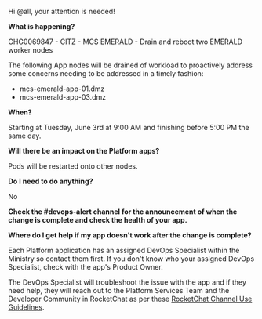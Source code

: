 Hi @all, your attention is needed! 

**What is happening?**

CHG0069847 - CITZ - MCS EMERALD - Drain and reboot two EMERALD worker nodes

The following App nodes will be drained of workload to proactively address some concerns needing to be addressed in a timely fashion:

  - mcs-emerald-app-01.dmz
  - mcs-emerald-app-03.dmz

**When?**

Starting at Tuesday, June 3rd at 9:00 AM and finishing before 5:00 PM the same day.

**Will there be an impact on the Platform apps?**

Pods will be restarted onto other nodes.

**Do I need to do anything?**

No

**Check the #devops-alert channel for the announcement of when the change is complete and check the health of your app.**

**Where do I get help if my app doesn't work after the change is complete?**

Each Platform application has an assigned DevOps Specialist within the Ministry so contact them first. If you don't know who your assigned DevOps Specialist, check with the app's Product Owner.

The DevOps Specialist will troubleshoot the issue with the app and if they need help, they will reach out to the Platform Services Team and the Developer Community in RocketChat as per these [RocketChat Channel Use Guidelines](https://developer.gov.bc.ca/docs/default/component/bc-developer-guide/rocketchat/rocketchat-channel-descriptions/).
